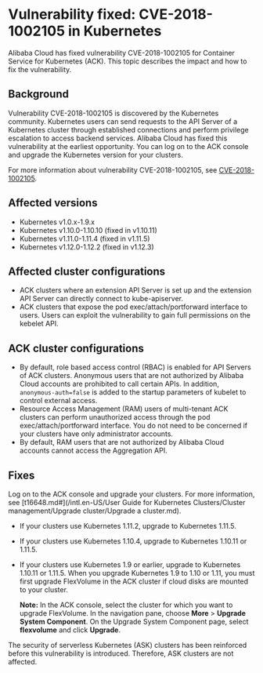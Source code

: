 # Vulnerability fixed: CVE-2018-1002105 in Kubernetes

Alibaba Cloud has fixed vulnerability CVE-2018-1002105 for Container Service for Kubernetes \(ACK\). This topic describes the impact and how to fix the vulnerability.

## Background

Vulnerability CVE-2018-1002105 is discovered by the Kubernetes community. Kubernetes users can send requests to the API Server of a Kubernetes cluster through established connections and perform privilege escalation to access backend services. Alibaba Cloud has fixed this vulnerability at the earliest opportunity. You can log on to the ACK console and upgrade the Kubernetes version for your clusters.

For more information about vulnerability CVE-2018-1002105, see [CVE-2018-1002105](https://github.com/kubernetes/kubernetes/issues/71411?).

## Affected versions

-   Kubernetes v1.0.x-1.9.x
-   Kubernetes v1.10.0-1.10.10 \(fixed in v1.10.11\)
-   Kubernetes v1.11.0-1.11.4 \(fixed in v1.11.5\)
-   Kubernetes v1.12.0-1.12.2 \(fixed in v1.12.3\)

## Affected cluster configurations

-   ACK clusters where an extension API Server is set up and the extension API Server can directly connect to kube-apiserver.
-   ACK clusters that expose the pod exec/attach/portforward interface to users. Users can exploit the vulnerability to gain full permissions on the kebelet API.

## ACK cluster configurations

-   By default, role based access control \(RBAC\) is enabled for API Servers of ACK clusters. Anonymous users that are not authorized by Alibaba Cloud accounts are prohibited to call certain APIs. In addition, `anonymous-auth=false` is added to the startup parameters of kubelet to control external access.
-   Resource Access Management \(RAM\) users of multi-tenant ACK clusters can perform unauthorized access through the pod exec/attach/portforward interface. You do not need to be concerned if your clusters have only administrator accounts.
-   By default, RAM users that are not authorized by Alibaba Cloud accounts cannot access the Aggregation API.

## Fixes

Log on to the ACK console and upgrade your clusters. For more information, see [t16648.md\#](/intl.en-US/User Guide for Kubernetes Clusters/Cluster management/Upgrade cluster/Upgrade a cluster.md).

-   If your clusters use Kubernetes 1.11.2, upgrade to Kubernetes 1.11.5.
-   If your clusters use Kubernetes 1.10.4, upgrade to Kubernetes 1.10.11 or 1.11.5.
-   If your clusters use Kubernetes 1.9 or earlier, upgrade to Kubernetes 1.10.11 or 1.11.5. When you upgrade Kubernetes 1.9 to 1.10 or 1.11, you must first upgrade FlexVolume in the ACK cluster if cloud disks are mounted to your cluster.

    **Note:** In the ACK console, select the cluster for which you want to upgrade FlexVolume. In the navigation pane, choose **More** \> **Upgrade System Component**. On the Upgrade System Component page, select **flexvolume** and click **Upgrade**.


The security of serverless Kubernetes \(ASK\) clusters has been reinforced before this vulnerability is introduced. Therefore, ASK clusters are not affected.

